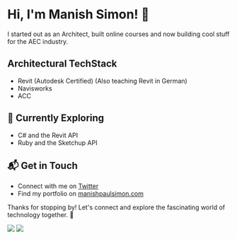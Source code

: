 # Hi, I'm Manish Simon! 👋

I started out as an Architect, built online courses and now building cool stuff for the AEC industry.

## Architectural TechStack

- Revit (Autodesk Certified) (Also teaching Revit in German)
- Navisworks
- ACC

## 🌱 Currently Exploring

- C# and the Revit API
- Ruby and the Sketchup API

## 📬 Get in Touch

- Connect with me on [Twitter](https://twitter.com/manishpaulsimon)
- Find my portfolio on [manishpaulsimon.com](https://manishpaulsimon.com)

Thanks for stopping by! Let's connect and explore the fascinating world of technology together. 🚀

![](https://komarev.com/ghpvc/?username=manishpaulsimon&base=1000)
![](https://hit.yhype.me/github/profile?user_id=62095331)
